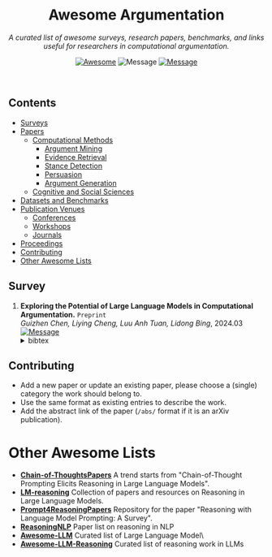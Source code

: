 <div align='center'>

# Awesome Argumentation

_A curated list of awesome surveys, research papers, benchmarks, and links useful for researchers in computational argumentation._ <be>

[![Awesome](https://awesome.re/badge-flat.svg)](https://awesome.re) 
![Message](https://img.shields.io/badge/I%20%E2%9D%A4%20-OpenSource-green) 
[![Message](https://img.shields.io/badge/license-CCv1.0-blue)](https://github.com/vasanthsarathy/awesome-argumentation/blob/main/LICENSE)

</div> <br>

## Contents

- [Surveys](#survey)
- [Papers](#papers)
  - [Computational Methods](#computational-methods)
    - [Argument Mining](#argument-mining)
    - [Evidence Retrieval](#evidence-retrieval)
    - [Stance Detection](#stance-detection)
    - [Persuasion](#persuasion)
    - [Argument Generation](#argument-generation)
  - [Cognitive and Social Sciences](#cognitive-and-social-sciences)
- [Datasets and Benchmarks](#datasets-and-benchmarks)
- [Publication Venues](#publication-venues)
  - [Conferences](#conferences)
  - [Workshops](#workshops)
  - [Journals](#journals)
- [Proceedings](#proceedings)
- [Contributing](#contributing)
- [Other Awesome Lists](#other-awesome-lists)

## Survey

1. **Exploring the Potential of Large Language Models in Computational Argumentation.** `Preprint` \
    *Guizhen Chen, Liying Cheng, Luu Anh Tuan, Lidong Bing*, 2024.03 \
   [![Message](https://img.shields.io/badge/paper-blue)](https://arxiv.org/abs/2311.09022)
   </details>
   <details><summary>bibtex</summary>
   <pre>
     @misc{chen2024exploring,
      title={Exploring the Potential of Large Language Models in Computational Argumentation}, 
      author={Guizhen Chen and Liying Cheng and Luu Anh Tuan and Lidong Bing},
      year={2024},
      eprint={2311.09022},
      archivePrefix={arXiv},
      primaryClass={cs.CL}
     }
   </pre>
   </details>


## Contributing

- Add a new paper or update an existing paper, please choose a (single) category the work should belong to.
- Use the same format as existing entries to describe the work.
- Add the abstract link of the paper (`/abs/` format if it is an arXiv publication).



# Other Awesome Lists

- **[Chain-of-ThoughtsPapers](https://github.com/Timothyxxx/Chain-of-ThoughtsPapers)**  A trend starts from "Chain-of-Thought Prompting Elicits Reasoning in Large Language Models".
- **[LM-reasoning](https://github.com/jeffhj/LM-reasoning)**  Collection of papers and resources on Reasoning in Large Language Models.
- **[Prompt4ReasoningPapers](https://github.com/zjunlp/Prompt4ReasoningPapers)**  Repository for the paper "Reasoning with Language Model Prompting: A Survey".
- **[ReasoningNLP](https://github.com/FreedomIntelligence/ReasoningNLP)**  Paper list on reasoning in NLP
- **[Awesome-LLM](https://github.com/Hannibal046/Awesome-LLM)**  Curated list of Large Language Model\
- **[Awesome-LLM-Reasoning](https://github.com/atfortes/Awesome-LLM-Reasoning)** Curated list of reasoning work in LLMs






